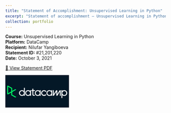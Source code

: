```yaml
---
title: "Statement of Accomplishment: Unsupervised Learning in Python"
excerpt: "Statement of accomplishment – Unsupervised Learning in Python (DataCamp).<br/><img src='/images/datacamp.png' style='width: 80px; height: auto;'>"
collection: portfolio
---
```


**Course:** Unsupervised Learning in Python  
**Platform:** DataCamp  
**Recipient:** Nilufar Yangiboeva  
**Statement ID:** #21,201,220  
**Date:** October 3, 2021

[📄 View Statement PDF](/files/DataCamp_un.pdf)

<img src='/images/datacamp.png' alt='DataCamp Logo' style='float: left; margin: 0 1rem 1rem 0; width: 200px;'>